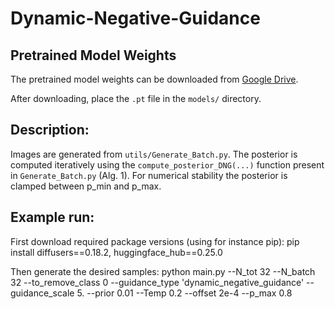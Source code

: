 # Dynamic-Negative-Guidance

## Pretrained Model Weights
The pretrained model weights can be downloaded from [Google Drive](https://drive.google.com/drive/folders/1kTdcR3Yt_Yb8s1qcxZpRgjv_0YpsR6JS?usp=drive_link).

After downloading, place the `.pt` file in the `models/` directory.

## Description:

Images are generated from `utils/Generate_Batch.py`.
The posterior is computed iteratively using the `compute_posterior_DNG(...)` function present in `Generate_Batch.py` (Alg. 1). For numerical stability the posterior is clamped between p_min and p_max.


## Example run:
First download required package versions (using for instance pip): 
pip install diffusers==0.18.2, huggingface_hub==0.25.0

Then generate the desired samples:
python main.py --N_tot 32 --N_batch 32 --to_remove_class 0 --guidance_type 'dynamic_negative_guidance' --guidance_scale 5. --prior 0.01 --Temp 0.2 --offset 2e-4 --p_max 0.8
